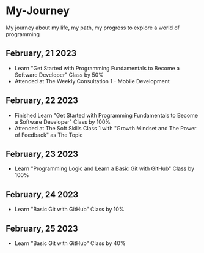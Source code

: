 # My-Journey
My journey about my life, my path, my progress to explore a world of programming

February, 21 2023
--
- Learn "Get Started with Programming Fundamentals to Become a Software Developer" Class by 50%
- Attended at The Weekly Consultation 1 - Mobile Development

February, 22 2023
--
- Finished Learn "Get Started with Programming Fundamentals to Become a Software Developer" Class by 100%
- Attended at The Soft Skills Class 1 with "Growth Mindset and The Power of Feedback" as The Topic

February, 23 2023
--
- Learn "Programming Logic and Learn a Basic Git with GitHub" Class by 100%

February, 24 2023
--
- Learn "Basic Git with GitHub" Class by 10%

February, 25 2023
--
- Learn "Basic Git with GitHub" Class by 40%
